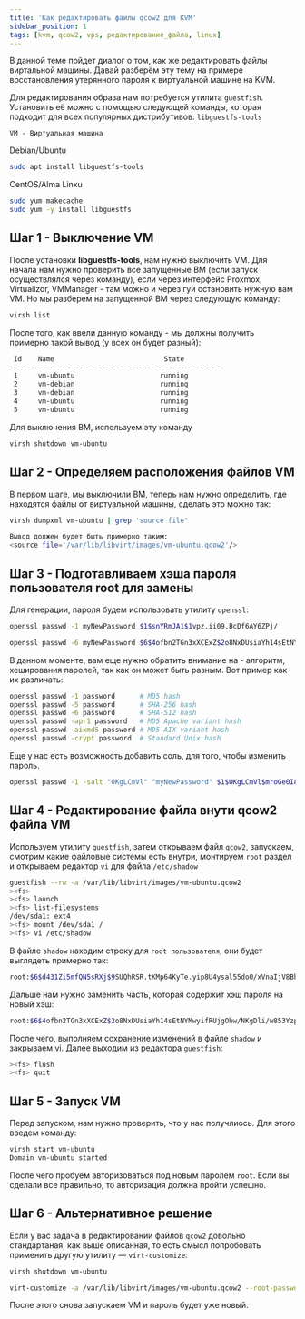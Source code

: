 ```yaml
---
title: 'Как редактировать файлы qcow2 для KVM'
sidebar_position: 1
tags: [kvm, qcow2, vps, редактирование_файла, linux]
---
```


В данной теме пойдет диалог о том, как же редактировать файлы виртальной машины. Давай разберём эту тему на примере восстановления утерянного пароля к виртуальной машине на KVM.

Для редактирования образа нам потребуется утилита ```guestfish```. Установить её можно с помощью следующей команды, которая подходит для всех популярных дистрибутивов: ```libguestfs-tools```

```
VM - Виртуальная машина
```

Debian/Ubuntu
```bash
sudo apt install libguestfs-tools
```

CentOS/Alma Linxu
```bash
sudo yum makecache
sudo yum -y install libguestfs
```

## Шаг 1 - Выключение VM

После установки **libguestfs-tools**, нам нужно выключить VM. Для начала нам нужно проверить все запущенные ВМ (если запуск осуществлялся через команду), если через интерфейс Proxmox, Virtualizor, VMManager - там можно и через гуи остановить нужную вам VM. Но мы разберем на запущенной ВМ через следующую команду:

```bash
virsh list
```

После того, как ввели данную команду - мы должны получить примерно такой вывод (у всех он будет разный):

```bash
 Id    Name                           State
----------------------------------------------------
 1     vm-ubuntu                     running
 2     vm-debian                     running
 3     vm-debian                     running
 4     vm-ubuntu                     running
 5     vm-ubuntu                     running
```

Для выключения ВМ, используем эту команду
```bash
virsh shutdown vm-ubuntu
```

## Шаг 2 - Определяем расположения файлов VM

В первом шаге, мы выключили ВМ, теперь нам нужно определить, где находятся файлы от виртуальной машины, сделать это можно так:
```bash
virsh dumpxml vm-ubuntu | grep 'source file'
```

```bash
Вывод должен будет быть примерно таким:
<source file='/var/lib/libvirt/images/vm-ubuntu.qcow2'/>
```

## Шаг 3 - Подготавливаем хэша пароля пользователя root для замены

Для генерации, пароля будем использовать утилиту ```openssl```:
```bash
openssl passwd -1 myNewPassword $1$snYRmJA1$1vpz.ii09.BcDf6AY6ZPj/
```

```bash
openssl passwd -6 myNewPassword $6$4ofbn2TGn3xXCExZ$2o8NxDUsiaYh14sEtNYMwyifRUjgOhw/NKgDli/w853YzpH0iP2ky0NlWy6AoAOe1En2fmHR31ndQy2wEQLYG0
```

В данном моменте, вам еще нужно обратить внимание на - алгоритм, хеширования паролей, так как он может быть разным. Вот пример как их различать:
```bash
openssl passwd -1 password      # MD5 hash
openssl passwd -5 password      # SHA-256 hash
openssl passwd -6 password      # SHA-512 hash
openssl passwd -apr1 password   # MD5 Apache variant hash
openssl passwd -aixmd5 password # MD5 AIX variant hash
openssl passwd -crypt password  # Standard Unix hash
```

Еще у нас есть возможность добавить соль, для того, чтобы изменить пароль.
```bash
openssl passwd -1 -salt "OKgLCmVl" "myNewPassword" $1$OKgLCmVl$mroGe0I8pVZcPC91VTFaE.
```

## Шаг 4 - Редактирование файла внути qcow2 файла VM

Используем утилиту ```guestfish```, затем открываем файл ```qcow2```, запускаем, смотрим какие файловые системы есть внутри, монтируем ```root``` раздел и открываем редактор ```vi``` для файла ```/etc/shadow```
```bash
guestfish --rw -a /var/lib/libvirt/images/vm-ubuntu.qcow2
><fs>
><fs> launch
><fs> list-filesystems
/dev/sda1: ext4
><fs> mount /dev/sda1 /
><fs> vi /etc/shadow
```

В файле ```shadow``` находим строку для ```root пользователя```, они будет выглядеть примерно так:
```bash
root:$6$d431Zi5mfQN5sRXj$9SUQhRSR.tKMp64KyTe.yip8U4ysal55doO/xVnaIjV8Bholwrecqa387B6hFkiu4jDsl2DISoJ7G3UDilXNk0:18669:0:99999:7:::
```

Дальше нам нужно заменить часть, которая содержит хэш пароля на новый хэш:
```bash
root:$6$4ofbn2TGn3xXCExZ$2o8NxDUsiaYh14sEtNYMwyifRUjgOhw/NKgDli/w853YzpH0iP2ky0NlWy6AoAOe1En2fmHR31ndQy2wEQLYG0:18669:0:99999:7:::
```

После чего, выполняем сохранение изменений в файле ```shadow``` и закрываем vi. Далее выходим из редактора ```guestfish```:
```bash
><fs> flush
><fs> quit
```

## Шаг 5 - Запуск VM

Перед запуском, нам нужно проверить, что у нас получлиось. Для этого введем команду:

```bash
virsh start vm-ubuntu
Domain vm-ubuntu started
```

После чего пробуем авторизоваться под новым паролем ```root```. Если вы сделали все правильно, то авторизация должна пройти успешно.

## Шаг 6 - Альтернативное решение

Если у вас задача в редактировании файлов ```qcow2``` довольно стандартаная, как выше описанная, то есть смысл попробовать применить другую утилиту — ```virt-customize```:
```bash
virsh shutdown vm-ubuntu
```

```bash
virt-customize -a /var/lib/libvirt/images/vm-ubuntu.qcow2 --root-password password:myNewPassword --uninstall cloud-init
```

После этого снова запускаем VM и пароль будет уже новый.



